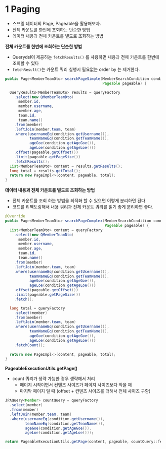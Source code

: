 # 1 Paging

* 스프링 데이터의 Page, Pageable을 활용해보자.
* 전체 카운트를 한번에 조회하는 단순한 방법
* 데이터 내용과 전체 카운트를 별도로 조회하는 방법



**전체 카운트를 한번에 조회하는 단순한 방법**

* Querydsl이 제공하는 `fetchResults()` 를 사용하면 내용과 전체 카운트를 한번에 조회할 수 있다
* `fetchResult()`는 카운트 쿼리 실행시 필요없는 order by 는 제거한다.

```java
public Page<MemberTeamDto> searchPageSimple(MemberSearchCondition condition,
                                            Pageable pageable) {

  QueryResults<MemberTeamDto> results = queryFactory
    .select(new QMemberTeamDto(
      member.id,
      member.username,
      member.age,
      team.id,
      team.name))
    .from(member)
    .leftJoin(member.team, team)
    .where(usernameEq(condition.getUsername()),
           teamNameEq(condition.getTeamName()),
           ageGoe(condition.getAgeGoe()),
           ageLoe(condition.getAgeLoe()))
    .offset(pageable.getOffset())
    .limit(pageable.getPageSize())
    .fetchResults();
  List<MemberTeamDto> content = results.getResults();
  long total = results.getTotal();
  return new PageImpl<>(content, pageable, total);
}
```



**데이터 내용과 전체 카운트를 별도로 조회하는 방법**

* 전체 카운트를 조회 하는 방법을 최적화 할 수 있으면 이렇게 분리하면 된다
* 코드를 리펙토링해서 내용 쿼리과 전체 카운트 쿼리를 읽기 좋게 분리하면 좋다.

```java
@Override
public Page<MemberTeamDto> searchPageComplex(MemberSearchCondition condition,
                                             Pageable pageable) {
  List<MemberTeamDto> content = queryFactory
    .select(new QMemberTeamDto(
      member.id,
      member.username,
      member.age,
      team.id,
      team.name))
    .from(member)
    .leftJoin(member.team, team)
    .where(usernameEq(condition.getUsername()),
           teamNameEq(condition.getTeamName()),
           ageGoe(condition.getAgeGoe()),
           ageLoe(condition.getAgeLoe()))
    .offset(pageable.getOffset())
    .limit(pageable.getPageSize())
    .fetch();

  long total = queryFactory
    .select(member)
    .from(member)
    .leftJoin(member.team, team)
    .where(usernameEq(condition.getUsername()),
           teamNameEq(condition.getTeamName()),
           ageGoe(condition.getAgeGoe()),
           ageLoe(condition.getAgeLoe()))
    .fetchCount();
  
  return new PageImpl<>(content, pageable, total);
}

```



**PageableExecutionUtils.getPage()**

* count 쿼리가 생략 가능한 경우 생략해서 처리
  * 페이지 시작이면서 컨텐츠 사이즈가 페이지 사이즈보다 작을 때
  * 마지막 페이지 일 때 (offset + 컨텐츠 사이즈를 더해서 전체 사이즈 구함)

```java
JPAQuery<Member> countQuery = queryFactory
  .select(member)
  .from(member)
  .leftJoin(member.team, team)
  .where(usernameEq(condition.getUsername()),
         teamNameEq(condition.getTeamName()),
         ageGoe(condition.getAgeGoe()),
         ageLoe(condition.getAgeLoe()));

return PageableExecutionUtils.getPage(content, pageable, countQuery::fetchCount);
```

